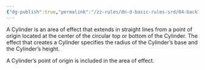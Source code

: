 ```yaml
---
{"dg-publish":true,"permalink":"/zz-rules/dn-d-basic-rules-srd/04-backlink-glossary/areas-of-effect/cylinder/","tags":["rule"]}
---
```


A Cylinder is an area of effect that extends in straight lines from a point of origin located at the center of the circular top or bottom of the Cylinder. The effect that creates a Cylinder specifies the radius of the Cylinder’s base and the Cylinder’s height.

A Cylinder’s point of origin is included in the area of effect.